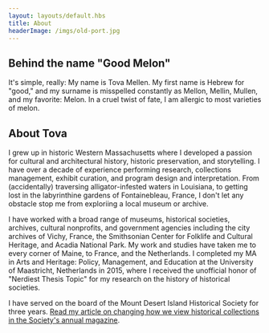 ```yaml
--- 
layout: layouts/default.hbs
title: About
headerImage: /imgs/old-port.jpg
--- 
```


## Behind the name "Good Melon" 
It's simple, really: My name is Tova Mellen. My first name is Hebrew for "good," and my surname is misspelled constantly as Mellon, Mellin, Mullen, and my favorite: Melon. In a cruel twist of fate, I am allergic to most varieties of melon.

## About Tova
I grew up in historic Western Massachusetts where I developed a passion for cultural and architectural history, historic preservation, and storytelling. I have over a decade of experience performing research, collections management, exhibit curation, and program design and interpretation. From (accidentally) traversing alligator-infested waters in Louisiana, to getting lost in the labyrinthine gardens of Fontainebleau, France, I don't let any obstacle stop me from exploriing a local museum or archive.

I have worked with a broad range of museums, historical societies, archives, cultural nonprofits, and government agencies including the city archives of Vichy, France, the Smithsonian Center for Folklife and Cultural Heritage, and Acadia National Park. My work and studies have taken me to every corner of Maine, to France, and the Netherlands. I completed my MA in Arts and Heritage: Policy, Management, and Education at the University of Maastricht, Netherlands in 2015, where I received the unofficial honor of "Nerdiest Thesis Topic" for my research on the history of historical societies. 

I have served on the board of the Mount Desert Island Historical Society for three years. [Read my article on changing how we view historical collections in the Society's annual magazine](https://mdihistory.org/wp-content/uploads/Mellen_Holdings-to-Beholdings.pdf).
